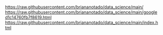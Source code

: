 https://raw.githubusercontent.com/briananotado/data_science/main/
https://raw.githubusercontent.com/briananotado/data_science/main/googled1c14760fb7f8619.html
https://raw.githubusercontent.com/briananotado/data_science/main/index.html
